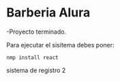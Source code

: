 <h1>Barberia Alura</h1>

-Proyecto terminado.

Para ejecutar el sisitema debes poner:

```nmp install react```

sistema de registro 2
